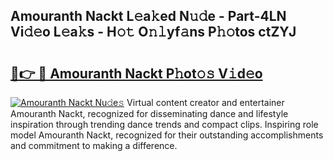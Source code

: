 ## Amouranth Nackt L𝚎a𝚔ed N𝚞𝚍e - Part-4LN Vi𝚍𝚎o L𝚎a𝚔s - H𝚘𝚝 O𝚗𝚕yf𝚊ns P𝚑𝚘tos ctZYJ

# <h2><a href="http://kf53bgu.oniu.top/?m=Amouranth+Nackt">🔗👉 🔴 Amouranth Nackt P𝚑ot𝚘𝚜 V𝚒d𝚎o</a></h2>

[![Amouranth Nackt Nu𝚍e𝚜](https://i.imgur.com/0qMVB7G.gif)](http://kf53bgu.oniu.top/?m=Amouranth+Nackt)
Virtual content creator and entertainer Amouranth Nackt, recognized for disseminating dance and lifestyle inspiration through trending dance trends and compact clips. Inspiring role model Amouranth Nackt, recognized for their outstanding accomplishments and commitment to making a difference.  
